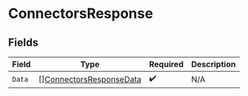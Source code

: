 # ConnectorsResponse


## Fields

| Field                                                                     | Type                                                                      | Required                                                                  | Description                                                               |
| ------------------------------------------------------------------------- | ------------------------------------------------------------------------- | ------------------------------------------------------------------------- | ------------------------------------------------------------------------- |
| `Data`                                                                    | [][ConnectorsResponseData](../../models/shared/connectorsresponsedata.md) | :heavy_check_mark:                                                        | N/A                                                                       |